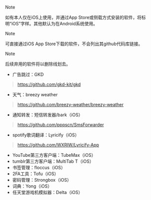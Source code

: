 > [!NOTE]
> 如有本人仅在iOS上使用，并通过App Store或侧载方式安装的软件，将标明“iOS”字样。其他默认为在Android系统使用。

> [!NOTE]
> 可直接通过iOS App Store下载的软件，不会列出其github代码库链接。

> [!NOTE]
> 后续弃用的软件将以删除线划去。

- 广告跳过：GKD

> https://github.com/gkd-kit/gkd

- 天气：breezy weather

> https://github.com/breezy-weather/breezy-weather

- 通知转发：短信转发器/bark（iOS）

> https://github.com/pppscn/SmsForwarder

- spotify歌词翻译：Lyricify（iOS）

> https://github.com/WXRIW/Lyricify-App

- YouTube第三方客户端：TubeMax（iOS）
- tumblr第三方客户端：MultiTab T（iOS）
- 书签管理：floccus（iOS）
- 2FA工具：Tofu（iOS）
- 密码管理：Strongbox（iOS）
- 词典：Yong（iOS）
- 任天堂游戏机模拟器：Delta（iOS）